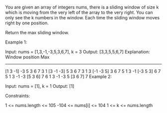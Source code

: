 You are given an array of integers nums, there is a sliding window of size k which is moving from the very left of the array to the very right. You can only see the k numbers in the window. Each time the sliding window moves right by one position.

Return the max sliding window.

 

Example 1:

  Input: nums = [1,3,-1,-3,5,3,6,7], k = 3
  Output: [3,3,5,5,6,7]
  Explanation: 
  Window position                Max
  ---------------               -----
  [1  3  -1] -3  5  3  6  7       3
  1 [3  -1  -3] 5  3  6  7       3
  1  3 [-1  -3  5] 3  6  7       5
  1  3  -1 [-3  5  3] 6  7       5
  1  3  -1  -3 [5  3  6] 7       6
  1  3  -1  -3  5 [3  6  7]      7
Example 2:

  Input: nums = [1], k = 1
  Output: [1]
 

Constraints:

  1 <= nums.length <= 105
  -104 <= nums[i] <= 104
  1 <= k <= nums.length